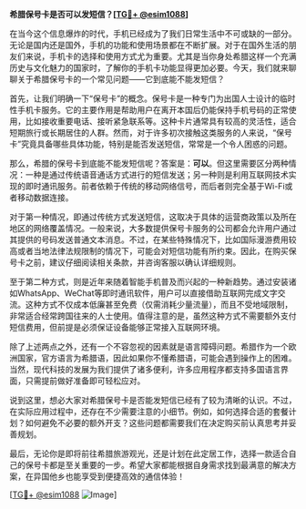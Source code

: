 **希腊保号卡是否可以发短信？[[TG💪+ @esim1088](https://t.me/s/esim1088)]**

在当今这个信息爆炸的时代，手机已经成为了我们日常生活中不可或缺的一部分。无论是国内还是国外，手机的功能和使用场景都在不断扩展。对于在国外生活的朋友们来说，手机卡的选择和使用方式尤为重要。尤其是当你身处希腊这样一个充满历史与文化魅力的国家时，了解你的手机卡功能显得更加必要。今天，我们就来聊聊关于希腊保号卡的一个常见问题——它到底能不能发短信？

首先，让我们明确一下“保号卡”的概念。保号卡是一种专门为出国人士设计的临时性手机卡服务。它的主要作用是帮助用户在离开本国后仍能保持手机号码的正常使用，比如接收重要电话、接听紧急联系等。这种卡片通常具有较高的灵活性，适合短期旅行或长期居住的人群。然而，对于许多初次接触这类服务的人来说，“保号卡”究竟具备哪些具体功能，特别是能否发送短信，常常是一个令人困惑的问题。

那么，希腊的保号卡到底能不能发短信呢？答案是：**可以**。但这里需要区分两种情况：一种是通过传统语音通话方式进行的短信发送；另一种则是利用互联网技术实现的即时通讯服务。前者依赖于传统的移动网络信号，而后者则完全基于Wi-Fi或者移动数据连接。

对于第一种情况，即通过传统方式发送短信，这取决于具体的运营商政策以及所在地区的网络覆盖情况。一般来说，大多数提供保号卡服务的公司都会允许用户通过其提供的号码发送普通文本消息。不过，在某些特殊情况下，比如国际漫游费用较高或者当地法律法规限制的情况下，可能会对短信功能有所约束。因此，在购买保号卡之前，建议仔细阅读相关条款，并咨询客服以确认详细规则。

至于第二种方式，则是近年来随着智能手机普及而兴起的一种新趋势。通过安装诸如WhatsApp、WeChat等即时通讯软件，用户可以直接借助互联网完成文字交流。这种方式不仅成本低廉甚至免费（仅需消耗少量流量），而且不受地域限制，非常适合经常跨国往来的人士使用。值得注意的是，虽然这种方式不需要额外支付短信费用，但前提是必须保证设备能够正常接入互联网环境。

除了上述两点之外，还有一个不容忽视的因素就是语言障碍问题。希腊作为一个欧洲国家，官方语言为希腊语，因此如果你不懂希腊语，可能会遇到操作上的困难。当然，现代科技的发展为我们提供了诸多便利，许多应用程序都支持多国语言界面，只需提前做好准备即可轻松应对。

说到这里，想必大家对希腊保号卡是否能发短信已经有了较为清晰的认识。不过，在实际应用过程中，还存在不少需要注意的小细节。例如，如何选择合适的套餐计划？如何避免不必要的额外开支？这些问题都需要我们在决定购买前认真思考并妥善规划。

最后，无论你是即将前往希腊旅游观光，还是计划在此定居工作，选择一款适合自己的保号卡都是至关重要的一步。希望大家都能根据自身需求找到最满意的解决方案，在异国他乡也能享受到便捷高效的通信体验！

[[TG💪+ @esim1088](https://t.me/s/esim1088) ![Image](https://i.postimg.cc/4NQfJmqS/Snipaste-2025-05-13-00-14-12.png)]
